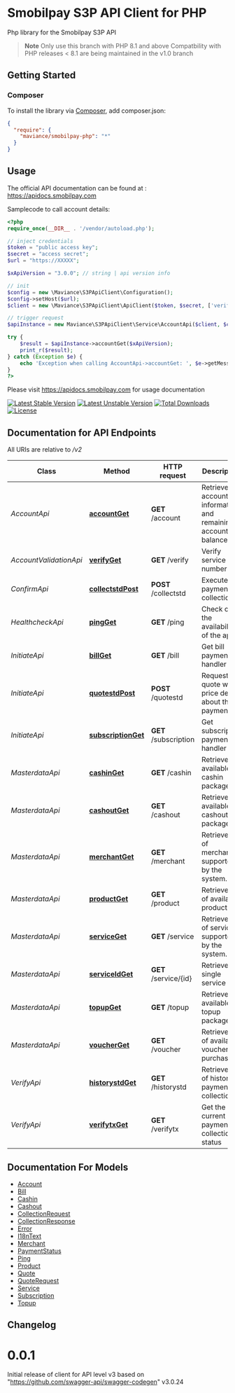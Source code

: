 # Smobilpay S3P API Client for PHP

Php library for the Smobilpay S3P API


> **Note**
> Only use this branch with PHP 8.1 and above
> Compatbility with PHP releases < 8.1 are being maintained in the v1.0 branch

## Getting Started

### Composer

To install the library via [Composer](https://getcomposer.org/), add composer.json:

```json
{
  "require": {
    "maviance/smobilpay-php": "*"
  }
}
```

## Usage

The official API documentation can be found at : https://apidocs.smobilpay.com

Samplecode to call account details:

```php
<?php
require_once(__DIR__ . '/vendor/autoload.php');

// inject credentials
$token = "public access key";
$secret = "access secret";
$url = "https://XXXXX";

$xApiVersion = "3.0.0"; // string | api version info

// init
$config = new \Maviance\S3PApiClient\Configuration();
$config->setHost($url);
$client = new \Maviance\S3PApiClient\ApiClient($token, $secret, ['verify' => false]);

// trigger request
$apiInstance = new Maviance\S3PApiClient\Service\AccountApi($client, $config);

try {
    $result = $apiInstance->accountGet($xApiVersion);
    print_r($result);
} catch (Exception $e) {
    echo 'Exception when calling AccountApi->accountGet: ', $e->getMessage(), PHP_EOL;
}
?>
```

Please visit https://apidocs.smobilpay.com for usage documentation

[![Latest Stable Version](https://poser.pugx.org/maviance/smobilpay-php/v/stable.svg)](https://packagist.org/packages/maviance/smobilpay-php) [![Latest Unstable Version](https://poser.pugx.org/maviance/smobilpay-php/v/unstable.svg)](https://packagist.org/packages/maviance/smobilpay-php) [![Total Downloads](https://poser.pugx.org/maviance/smobilpay-php/downloads.svg)](https://packagist.org/packages/maviance/smobilpay-php) [![License](https://poser.pugx.org/maviance/smobilpay-php/license.svg)](https://packagist.org/packages/maviance/smobilpay-php)


## Documentation for API Endpoints

All URIs are relative to */v2*

Class | Method | HTTP request | Description
------------ | ------------- | ------------- | -------------
*AccountApi* | [**accountGet**](docs/Api/AccountApi.md#accountget) | **GET** /account | Retrieve account information and remaining account balance
*AccountValidationApi* | [**verifyGet**](docs/Api/AccountValidationApi.md#verifyget) | **GET** /verify | Verify service number
*ConfirmApi* | [**collectstdPost**](docs/Api/ConfirmApi.md#collectstdpost) | **POST** /collectstd | Execute payment collection
*HealthcheckApi* | [**pingGet**](docs/Api/HealthcheckApi.md#pingget) | **GET** /ping | Check on the availability of the api
*InitiateApi* | [**billGet**](docs/Api/InitiateApi.md#billget) | **GET** /bill | Get bill payment handler
*InitiateApi* | [**quotestdPost**](docs/Api/InitiateApi.md#quotestdpost) | **POST** /quotestd | Request quote with price details about the payment
*InitiateApi* | [**subscriptionGet**](docs/Api/InitiateApi.md#subscriptionget) | **GET** /subscription | Get subscription payment handler
*MasterdataApi* | [**cashinGet**](docs/Api/MasterdataApi.md#cashinget) | **GET** /cashin | Retrieve available cashin packages
*MasterdataApi* | [**cashoutGet**](docs/Api/MasterdataApi.md#cashoutget) | **GET** /cashout | Retrieves available cashout packages
*MasterdataApi* | [**merchantGet**](docs/Api/MasterdataApi.md#merchantget) | **GET** /merchant | Retrieve list of merchants supported by the system.
*MasterdataApi* | [**productGet**](docs/Api/MasterdataApi.md#productget) | **GET** /product | Retrieve list of available products
*MasterdataApi* | [**serviceGet**](docs/Api/MasterdataApi.md#serviceget) | **GET** /service | Retrieve list of services supported by the system.
*MasterdataApi* | [**serviceIdGet**](docs/Api/MasterdataApi.md#serviceidget) | **GET** /service/{id} | Retrieve single service
*MasterdataApi* | [**topupGet**](docs/Api/MasterdataApi.md#topupget) | **GET** /topup | Retrieve available topup packages
*MasterdataApi* | [**voucherGet**](docs/Api/MasterdataApi.md#voucherget) | **GET** /voucher | Retrieve list of available vouchers to purchase
*VerifyApi* | [**historystdGet**](docs/Api/VerifyApi.md#historystdget) | **GET** /historystd | Retrieve list of historic payment collection.
*VerifyApi* | [**verifytxGet**](docs/Api/VerifyApi.md#verifytxget) | **GET** /verifytx | Get the current payment collection status

## Documentation For Models

 - [Account](docs/Model/Account.md)
 - [Bill](docs/Model/Bill.md)
 - [Cashin](docs/Model/Cashin.md)
 - [Cashout](docs/Model/Cashout.md)
 - [CollectionRequest](docs/Model/CollectionRequest.md)
 - [CollectionResponse](docs/Model/CollectionResponse.md)
 - [Error](docs/Model/Error.md)
 - [I18nText](docs/Model/I18nText.md)
 - [Merchant](docs/Model/Merchant.md)
 - [PaymentStatus](docs/Model/PaymentStatus.md)
 - [Ping](docs/Model/Ping.md)
 - [Product](docs/Model/Product.md)
 - [Quote](docs/Model/Quote.md)
 - [QuoteRequest](docs/Model/QuoteRequest.md)
 - [Service](docs/Model/Service.md)
 - [Subscription](docs/Model/Subscription.md)
 - [Topup](docs/Model/Topup.md)


## Changelog

# 0.0.1

Initial release of client for API level v3 based on "https://github.com/swagger-api/swagger-codegen" v3.0.24
